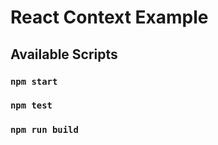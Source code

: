 # React Context Example

## Available Scripts

### `npm start`

### `npm test`

### `npm run build`
